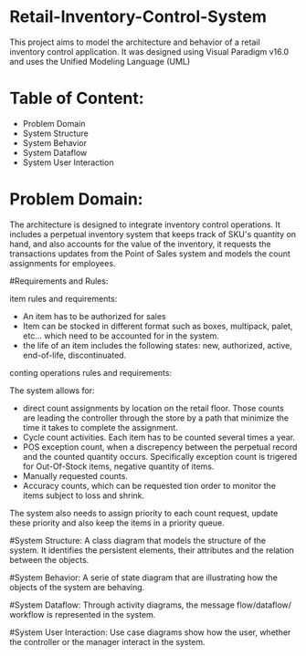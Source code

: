 # Retail-Inventory-Control-System

This project aims to model the architecture and behavior of a retail inventory control application. It was designed using
Visual Paradigm v16.0 and uses the Unified Modeling Language (UML)

# Table of Content:

- Problem Domain
- System Structure
- System Behavior
- System Dataflow
- System User Interaction

# Problem Domain:

The architecture is designed to integrate inventory control operations. It includes a perpetual inventory system that keeps track of SKU's quantity on hand, 
and also accounts for the value of the inventory, it requests the transactions updates from the Point of Sales system and models the count assignments for employees.

#Requirements and Rules:

item rules and requirements:

- An item has to be authorized for sales
- Item can be stocked in different format such as boxes, multipack, palet, etc... which need to be accounted for in the system.
- the life of an item includes the following states: new, authorized, active, end-of-life, discontinuated. 

conting operations rules and requirements:

The system allows for:
- direct count assignments by location on the retail floor. Those counts are leading the controller through the store by a path that minimize the time it takes to complete the assignment. 
- Cycle count activities. Each item has to be counted several times a year. 
- POS exception count, when a discrepency between the perpetual record and the counted quantity occurs. Specifically exception count is trigered for Out-Of-Stock items, negative quantity of items.
- Manually requested counts.
- Accuracy counts, which can be requested tion order to monitor the items subject to loss and shrink.

The system also needs to assign priority to each count request, update these priority and also keep the items in a priority queue.

#System Structure:
A class diagram that models the structure of the system. It identifies the persistent elements, their attributes and the relation between the objects.

#System Behavior:
A serie of state diagram that are illustrating how the objects of the system are behaving. 


#System Dataflow:
Through activity diagrams, the message flow/dataflow/ workflow is represented in the system.

#System User Interaction:
Use case diagrams show how the user, whether the controller or the manager interact in the system.










